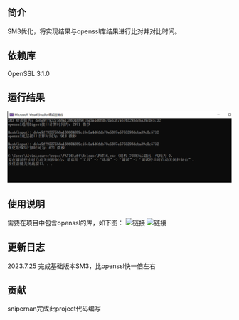 
## 简介
SM3优化，将实现结果与openssl库结果进行比对并对比时间。
## 依赖库
OpenSSL 3.1.0

## 运行结果
![优化结果](https://github.com/snipernan/SDU23-CryptoRepo/blob/main/Project4%20do%20your%20best%20to%20optimize%20SM3%20implementation%20(software)/figure/dfa9c2fd87ec4a44345b708fbeb4a0c.png)

## 使用说明
需要在项目中包含openssl的库，如下图：
![链接](https://github.com/snipernan/SDU23-CryptoRepo/blob/main/Project1%20implement%20the%20na%C3%AFve%20birthday%20attack%20of%20reduced%20SM3/figure/1.png)
![链接](https://github.com/snipernan/SDU23-CryptoRepo/blob/main/Project1%20implement%20the%20na%C3%AFve%20birthday%20attack%20of%20reduced%20SM3/figure/2.png)

## 更新日志
2023.7.25 完成基础版本SM3，比openssl快一倍左右

## 贡献
snipernan完成此project代码编写

